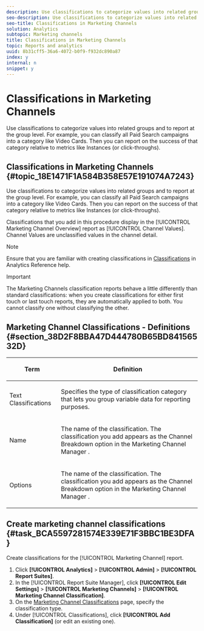 ```yaml
---
description: Use classifications to categorize values into related groups and to report at the group level. For example, you can classify all Paid Search campaigns into a category like Video Cards. Then you can report on the success of that category relative to metrics like Instances (or click-throughs).
seo-description: Use classifications to categorize values into related groups and to report at the group level. For example, you can classify all Paid Search campaigns into a category like Video Cards. Then you can report on the success of that category relative to metrics like Instances (or click-throughs).
seo-title: Classifications in Marketing Channels
solution: Analytics
subtopic: Marketing channels
title: Classifications in Marketing Channels
topic: Reports and analytics
uuid: 8b31cff5-36a6-4072-b0f9-f932dc890a87
index: y
internal: n
snippet: y
---
```


# Classifications in Marketing Channels

Use classifications to categorize values into related groups and to report at the group level. For example, you can classify all Paid Search campaigns into a category like Video Cards. Then you can report on the success of that category relative to metrics like Instances (or click-throughs).

## Classifications in Marketing Channels {#topic_18E1471F1A584B358E57E191074A7243}

Use classifications to categorize values into related groups and to report at the group level. For example, you can classify all Paid Search campaigns into a category like Video Cards. Then you can report on the success of that category relative to metrics like Instances (or click-throughs). 

Classifications that you add in this procedure display in the [!UICONTROL Marketing Channel Overview] report as [!UICONTROL Channel Values]. Channel Values are unclassified values in the channel detail.

>[!NOTE]
>
>Ensure that you are familiar with creating classifications in [Classifications](https://marketing.adobe.com/resources/help/en_US/reference/index.html?f=classifications) in Analytics Reference help.

>[!IMPORTANT]
>
>The Marketing Channels classification reports behave a little differently than standard classifications: when you create classifications for either first touch or last touch reports, they are automatically applied to both. You cannot classify one without classifying the other.

## Marketing Channel Classifications - Definitions {#section_38D2F8BBA47D444780B65BD84156532D}

<table id="table_C18A0F1C9E214EB585A29801BA2400F8"> 
 <thead> 
  <tr> 
   <th colname="col1" class="entry"> <p>Term </p> </th> 
   <th colname="col2" class="entry"> <p>Definition </p> </th> 
  </tr> 
 </thead>
 <tbody> 
  <tr> 
   <td colname="col1"> <p>Text Classifications </p> </td> 
   <td colname="col2"> <p>Specifies the type of classification category that lets you group variable data for reporting purposes. </p> </td> 
  </tr> 
  <tr> 
   <td colname="col1"> <p>Name </p> </td> 
   <td colname="col2"> <p>The name of the classification. The classification you add appears as the <span class="wintitle"> Channel Breakdown </span> option in the <span class="wintitle"> Marketing Channel Manager </span>. </p> </td> 
  </tr> 
  <tr> 
   <td colname="col1"> <p>Options </p> </td> 
   <td colname="col2"> <p>The name of the classification. The classification you add appears as the <span class="wintitle"> Channel Breakdown </span> option in the <span class="wintitle"> Marketing Channel Manager </span>. </p> </td> 
  </tr> 
 </tbody> 
</table>

## Create marketing channel classifications {#task_BCA5597281574E339E71F3BBC1BE3DFA}

Create classifications for the [!UICONTROL Marketing Channel] report.

1. Click **[!UICONTROL Analytics]** > **[!UICONTROL Admin]** > **[!UICONTROL Report Suites]**.
1. In the [!UICONTROL Report Suite Manager], click **[!UICONTROL Edit Settings]** > **[!UICONTROL Marketing Channels]** > **[!UICONTROL Marketing Channel Classification]**.
1. On the [Marketing Channel Classifications](../../components/c-marketing-channels/classifictions-mchannel.md#section_38D2F8BBA47D444780B65BD84156532D) page, specify the classification type.
1. Under [!UICONTROL Classifications], click **[!UICONTROL Add Classification]** (or edit an existing one).
